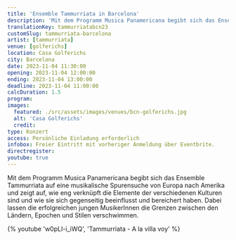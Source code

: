 ```yaml
---
title: 'Ensemble Tammurriata in Barcelona'
description: 'Mit dem Programm Musica Panamericana begibt sich das Ensemble Tammurriata auf eine musikalische Spurensuche von Europa nach Amerika'
translationKey: tammurriatabcn23
customSlug: tammurriata-barcelona
artist: [tammurriata]
venue: [golferichs]
location: Casa Golferichs
city: Barcelona
date: 2023-11-04 11:30:00
opening: 2023-11-04 12:00:00
ending: 2023-11-04 13:00:00
deadline: 2023-11-04 11:00:00
calcDuration: 1.5
program:
images:
  featured: ./src/assets/images/venues/bcn-golferichs.jpg
  alt: 'Casa Golferichs'
  credit:
type: Konzert
access: Persönliche Einladung erforderlich
infobox: Freier Eintritt mit vorheriger Anmeldung über Eventbrite.
directregister:
youtube: true
---
```


Mit dem Programm Musica Panamericana begibt sich das Ensemble Tammurriata auf eine musikalische Spurensuche von Europa nach Amerika und zeigt auf, wie eng verknüpft die Elemente der verschiedenen Kulturen sind und wie sie sich gegenseitig beeinflusst und bereichert haben. Dabei lassen die erfolgreichen jungen MusikerInnen die Grenzen zwischen den Ländern, Epochen und Stilen verschwimmen.

{% youtube 'w0pLI-i_iWQ', 'Tammurriata - A la villa voy' %}
